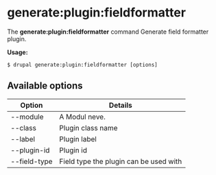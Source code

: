 # generate:plugin:fieldformatter
The **generate:plugin:fieldformatter** command Generate field formatter plugin.

**Usage:**
```
$ drupal generate:plugin:fieldformatter [options] 
```

## Available options
Option | Details
-------|-------------
--module | A Modul neve.
--class | Plugin class name
--label | Plugin label
--plugin-id | Plugin id
--field-type | Field type the plugin can be used with
